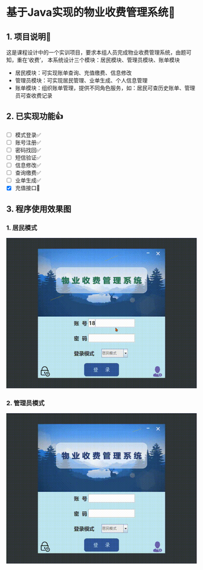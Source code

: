 # 基于Java实现的物业收费管理系统:palm_tree:
## 1. 项目说明:facepunch:
这是课程设计中的一个实训项目，要求本组人员完成物业收费管理系统，由题可知，重在‘收费’，
本系统设计三个模块：居民模块、管理员模块、账单模块
- 居民模块：可实现账单查询、充值缴费、信息修改
- 管理员模块：可实现居民管理、业单生成、个人信息管理
- 账单模块：组织账单管理，提供不同角色服务，如：居民可查历史账单、管理员可查收费记录

## 2. 已实现功能:thumbsup:
- [ ] 模式登录:white_check_mark:
- [ ] 账号注册:white_check_mark:
- [ ] 密码找回:white_check_mark:
- [ ] 短信验证:white_check_mark:
- [ ] 信息修改:white_check_mark:
- [ ] 查询缴费:white_check_mark:
- [ ] 业单生成:white_check_mark:
- [x] 充值接口:red_circle:

## 3. 程序使用效果图
### 1. 居民模式
![imgae](https://github.com/MartyAlien/program/blob/master/01.gif)

### 2. 管理员模式
![imgae](https://github.com/MartyAlien/program/blob/master/02.gif)
 




